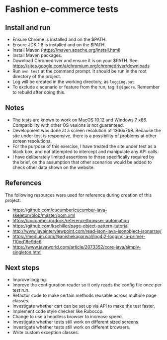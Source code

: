 # Fashion e-commerce tests

## Install and run

* Ensure Chrome is installed and on the $PATH.
* Ensure JDK 1.8 is installed and on the $PATH.
* Install Maven (https://maven.apache.org/install.html)
* Install Maven packages.
* Download Chromedriver and ensure it is on your $PATH.  See https://sites.google.com/a/chromium.org/chromedriver/downloads
* Run `mvn test` at the command prompt.  It should be run in the root directory of the project.
* Log will be created in the working directory, as `logging.out`.
* To exclude a scenario or feature from the run, tag it `@ignore`.  Remember to rebuild after doing this.

## Notes
* The tests are known to work on MacOS 10.12 and Windows 7 x86.  Compatibility with other OS vesions is not guaranteed.
* Development was done at a screen resolution of 1366x768.  Because the site under test is responsive, there is a possibility of problems at other screen resolutions.
* For the purpose of this exercise, I have treated the site under test as a black box, and not attempted to intercept and manipulate any API calls.
* I have deliberately limited assertions to those specifically required by the brief, on the assumption that other scenarios would be added to check other data shown on the website.

## References

The following resources were used for reference during creation of this project: 
* https://github.com/cucumber/cucumber-java-skeleton/blob/master/pom.xml
* https://cucumber.io/docs/reference/browser-automation
* https://github.com/kschiller/page-object-pattern-tutorial
* http://www.javainterviewpoint.com/read-json-java-jsonobject-jsonarray/
* https://medium.com/@anishekagarwal/log4j2-logging-a-primer-f10ed18e9de6
* https://www.javaworld.com/article/2073352/core-java/simply-singleton.html

## Next steps

* Improve logging.
* Improve the configuration reader so it only reads the config file once per test run.
* Refactor code to make certain methods reusable across multiple page classes.
* Investigate whether cart can be set up via API to make the test faster.
* Implement code style checker like Rubocop.
* Change to use a headless browser to increase speed.
* Investigate whether tests still work on different sized screens.
* Investigate whether tests still work on different browsers.
* Write custom exception classes.
